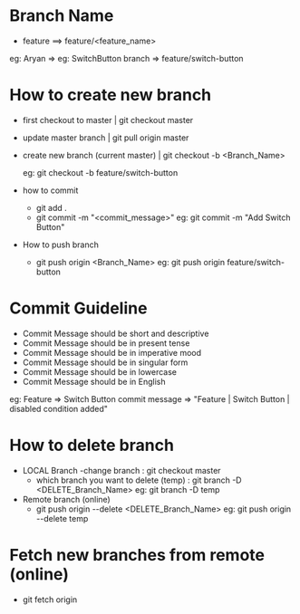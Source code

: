 # Branch Name
  - feature ==> feature/<feature_name>

  eg: Aryan => eg: SwitchButton
      branch => feature/switch-button

# How to create new branch
  - first checkout to master | git checkout master
  - update master branch     | git pull origin master
  - create new branch (current master)  | git checkout -b <Branch_Name>  

    eg: git checkout -b feature/switch-button
  
  - how to commit
    - git add .
    - git commit -m "<commit_message>"
    eg: git commit -m "Add Switch Button"



  - How to push branch
    - git push origin <Branch_Name>
    eg: git push origin feature/switch-button  


# Commit Guideline
  - Commit Message should be short and descriptive
  - Commit Message should be in present tense
  - Commit Message should be in imperative mood
  - Commit Message should be in singular form
  - Commit Message should be in lowercase
  - Commit Message should be in English

  eg: Feature => Switch Button
    commit message => "Feature | Switch Button | disabled condition added"   


# How to delete branch 
  - LOCAL Branch 
     -change branch :  git checkout master
     - which branch you want to delete (temp) : git branch -D <DELETE_Branch_Name>
       eg: git branch -D temp
  - Remote branch (online)    
      - git push origin --delete <DELETE_Branch_Name>
        eg: git push origin --delete temp

# Fetch new branches from remote (online)        
 - git fetch origin